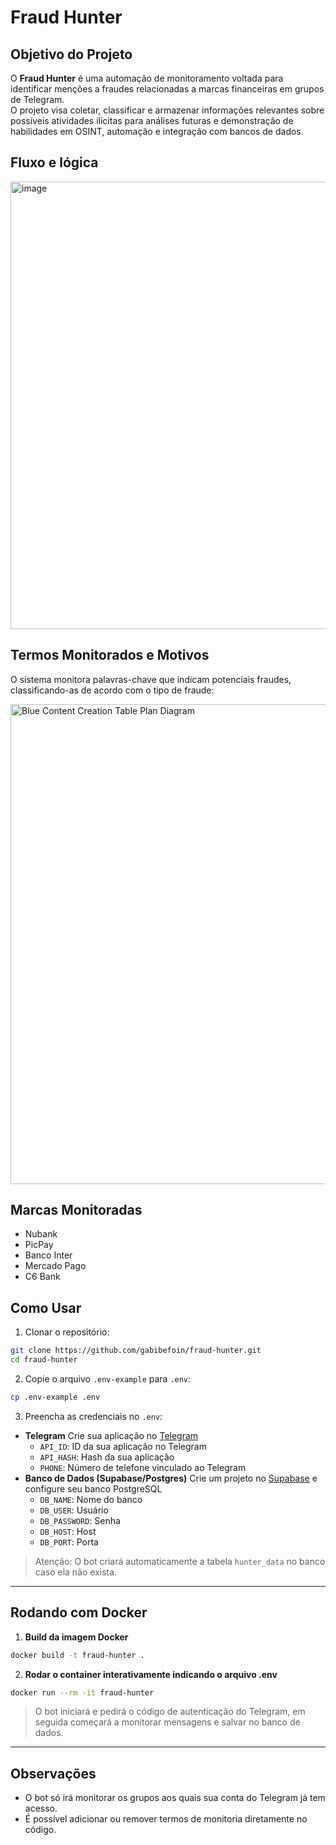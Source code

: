 # Fraud Hunter

## Objetivo do Projeto
O **Fraud Hunter** é uma automação de monitoramento voltada para identificar menções a fraudes relacionadas a marcas financeiras em grupos de Telegram.  
O projeto visa coletar, classificar e armazenar informações relevantes sobre possíveis atividades ilícitas para análises futuras e demonstração de habilidades em OSINT, automação e integração com bancos de dados.

## Fluxo e lógica

<img width="2105" height="716" alt="image" src="https://github.com/user-attachments/assets/5977037e-cd14-4b1d-bee6-5ce9ee393cf7" />


## Termos Monitorados e Motivos
O sistema monitora palavras-chave que indicam potenciais fraudes, classificando-as de acordo com o tipo de fraude:

<img width="1024" height="768" alt="Blue Content Creation Table Plan Diagram" src="https://github.com/user-attachments/assets/fa345d3b-c49a-4392-9638-bed279931c56" />

## Marcas Monitoradas
- Nubank  
- PicPay  
- Banco Inter  
- Mercado Pago  
- C6 Bank  

## Como Usar

1. Clonar o repositório:
```bash
git clone https://github.com/gabibefoin/fraud-hunter.git
cd fraud-hunter
```
2. Copie o arquivo `.env-example` para `.env`:

```bash
cp .env-example .env
```

3. Preencha as credenciais no `.env`:

- **Telegram** Crie sua aplicação no [Telegram](https://my.telegram.org/apps)
  - `API_ID`: ID da sua aplicação no Telegram
  - `API_HASH`: Hash da sua aplicação
  - `PHONE`: Número de telefone vinculado ao Telegram
- **Banco de Dados (Supabase/Postgres)** Crie um projeto no [Supabase](https://app.supabase.com) e configure seu banco PostgreSQL
  - `DB_NAME`: Nome do banco
  - `DB_USER`: Usuário
  - `DB_PASSWORD`: Senha
  - `DB_HOST`: Host
  - `DB_PORT`: Porta

> Atenção: O bot criará automaticamente a tabela `hunter_data` no banco caso ela não exista.

---

## Rodando com Docker

1. **Build da imagem Docker**

```bash
docker build -t fraud-hunter .
```

2. **Rodar o container interativamente indicando o arquivo .env**

```bash
docker run --rm -it fraud-hunter
```

> O bot iniciará e pedirá o código de autenticação do Telegram, em seguida começará a monitorar mensagens e salvar no banco de dados.

---

## Observações

- O bot só irá monitorar os grupos aos quais sua conta do Telegram já tem acesso.
- É possível adicionar ou remover termos de monitoria diretamente no código.
